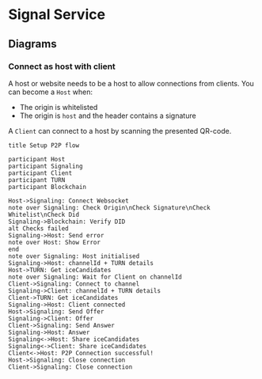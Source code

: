 # Signal Service

## Diagrams

### Connect as host with client

A host or website needs to be a host to allow connections from clients.
You can become a `Host` when:
* The origin is whitelisted
* The origin is `host` and the header contains a signature

A `Client` can connect to a host by scanning the presented QR-code.
 

```websequencediagrams
title Setup P2P flow

participant Host
participant Signaling
participant Client
participant TURN
participant Blockchain

Host->Signaling: Connect Websocket
note over Signaling: Check Origin\nCheck Signature\nCheck Whitelist\nCheck Did
Signaling->Blockchain: Verify DID
alt Checks failed
Signaling->Host: Send error
note over Host: Show Error
end 
note over Signaling: Host initialised
Signaling->Host: channelId + TURN details
Host->TURN: Get iceCandidates
note over Signaling: Wait for Client on channelId
Client->Signaling: Connect to channel
Signaling->Client: channelId + TURN details
Client->TURN: Get iceCandidates
Signaling->Host: Client connected
Host->Signaling: Send Offer
Signaling->Client: Offer
Client->Signaling: Send Answer
Signaling->Host: Answer
Signaling<->Host: Share iceCandidates
Signaling<->Client: Share iceCandidates
Client<->Host: P2P Connection successful!
Host->Signaling: Close connection
Client->Signaling: Close connection
```

